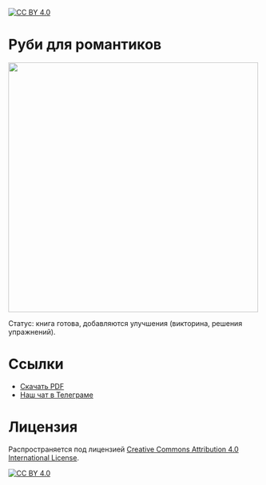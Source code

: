[![CC BY 4.0][cc-by-shield]][cc-by]

# Руби для романтиков

 <img src="https://user-images.githubusercontent.com/1477672/160885299-ac915e54-9018-45a9-8388-87ad67ef839c.png" width="500">

Статус: книга готова, добавляются улучшения (викторина, решения упражнений).

# Ссылки

- [Скачать PDF](https://leanpub.com/rubyisforfun_ru)
- [Наш чат в Телеграме](https://t.me/rubyschool)

# Лицензия

Распространяется под лицензией
[Creative Commons Attribution 4.0 International License][cc-by].

[![CC BY 4.0][cc-by-image]][cc-by]

[cc-by]: http://creativecommons.org/licenses/by/4.0/
[cc-by-image]: https://i.creativecommons.org/l/by/4.0/88x31.png
[cc-by-shield]: https://img.shields.io/badge/License-CC%20BY%204.0-lightgrey.svg
